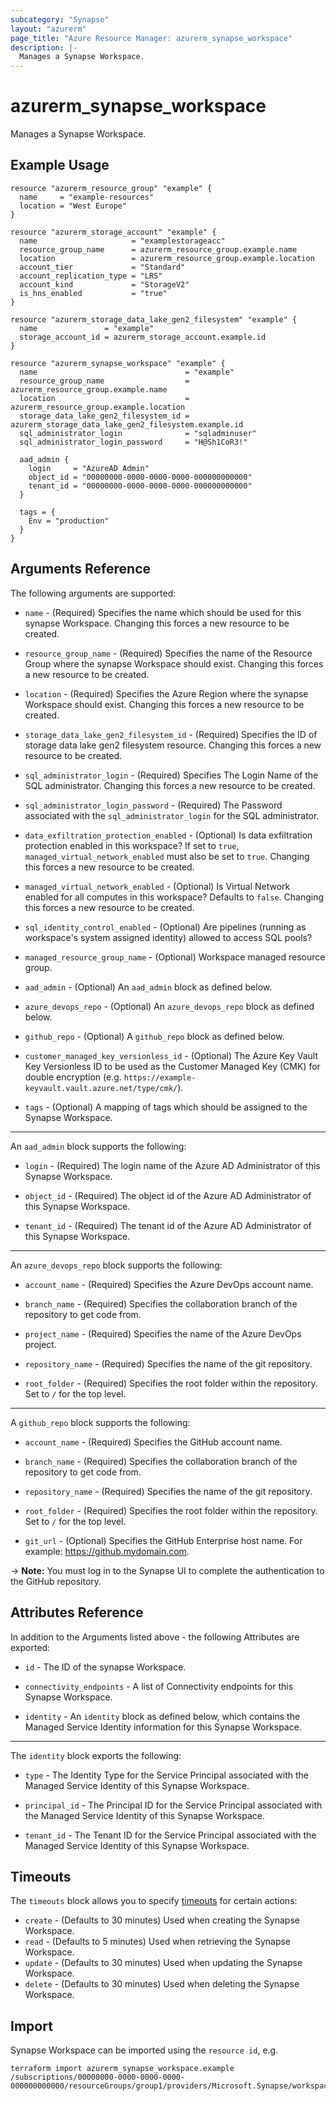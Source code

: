 ```yaml
---
subcategory: "Synapse"
layout: "azurerm"
page_title: "Azure Resource Manager: azurerm_synapse_workspace"
description: |-
  Manages a Synapse Workspace.
---
```


# azurerm_synapse_workspace

Manages a Synapse Workspace.

## Example Usage

```hcl
resource "azurerm_resource_group" "example" {
  name     = "example-resources"
  location = "West Europe"
}

resource "azurerm_storage_account" "example" {
  name                     = "examplestorageacc"
  resource_group_name      = azurerm_resource_group.example.name
  location                 = azurerm_resource_group.example.location
  account_tier             = "Standard"
  account_replication_type = "LRS"
  account_kind             = "StorageV2"
  is_hns_enabled           = "true"
}

resource "azurerm_storage_data_lake_gen2_filesystem" "example" {
  name               = "example"
  storage_account_id = azurerm_storage_account.example.id
}

resource "azurerm_synapse_workspace" "example" {
  name                                 = "example"
  resource_group_name                  = azurerm_resource_group.example.name
  location                             = azurerm_resource_group.example.location
  storage_data_lake_gen2_filesystem_id = azurerm_storage_data_lake_gen2_filesystem.example.id
  sql_administrator_login              = "sqladminuser"
  sql_administrator_login_password     = "H@Sh1CoR3!"

  aad_admin {
    login     = "AzureAD Admin"
    object_id = "00000000-0000-0000-0000-000000000000"
    tenant_id = "00000000-0000-0000-0000-000000000000"
  }

  tags = {
    Env = "production"
  }
}
```

## Arguments Reference

The following arguments are supported:

* `name` - (Required) Specifies the name which should be used for this synapse Workspace. Changing this forces a new resource to be created.

* `resource_group_name` - (Required) Specifies the name of the Resource Group where the synapse Workspace should exist. Changing this forces a new resource to be created.

* `location` - (Required) Specifies the Azure Region where the synapse Workspace should exist. Changing this forces a new resource to be created.

* `storage_data_lake_gen2_filesystem_id` - (Required) Specifies the ID of storage data lake gen2 filesystem resource. Changing this forces a new resource to be created.

* `sql_administrator_login` - (Required) Specifies The Login Name of the SQL administrator. Changing this forces a new resource to be created.

* `sql_administrator_login_password` - (Required) The Password associated with the `sql_administrator_login` for the SQL administrator.

* `data_exfiltration_protection_enabled` - (Optional) Is data exfiltration protection enabled in this workspace? If set to `true`, `managed_virtual_network_enabled` must also be set to `true`. Changing this forces a new resource to be created.

* `managed_virtual_network_enabled` - (Optional) Is Virtual Network enabled for all computes in this workspace? Defaults to `false`. Changing this forces a new resource to be created.

* `sql_identity_control_enabled` - (Optional) Are pipelines (running as workspace's system assigned identity) allowed to access SQL pools?

* `managed_resource_group_name` - (Optional) Workspace managed resource group.

* `aad_admin` - (Optional) An `aad_admin` block as defined below.

* `azure_devops_repo` - (Optional) An `azure_devops_repo` block as defined below.

* `github_repo` - (Optional) A `github_repo` block as defined below.

* `customer_managed_key_versionless_id` - (Optional) The Azure Key Vault Key Versionless ID to be used as the Customer Managed Key (CMK) for double encryption (e.g. `https://example-keyvault.vault.azure.net/type/cmk/`).

* `tags` - (Optional) A mapping of tags which should be assigned to the Synapse Workspace.

---

An `aad_admin` block supports the following:

* `login` - (Required) The login name of the Azure AD Administrator of this Synapse Workspace.

* `object_id` - (Required) The object id of the Azure AD Administrator of this Synapse Workspace.

* `tenant_id` - (Required) The tenant id of the Azure AD Administrator of this Synapse Workspace.

---

An `azure_devops_repo` block supports the following:

* `account_name` - (Required) Specifies the Azure DevOps account name.

* `branch_name` - (Required) Specifies the collaboration branch of the repository to get code from.

* `project_name` - (Required) Specifies the name of the Azure DevOps project.

* `repository_name` - (Required) Specifies the name of the git repository.

* `root_folder` - (Required) Specifies the root folder within the repository. Set to `/` for the top level.

---

A `github_repo` block supports the following:

* `account_name` - (Required) Specifies the GitHub account name.

* `branch_name` - (Required) Specifies the collaboration branch of the repository to get code from.

* `repository_name` - (Required) Specifies the name of the git repository.

* `root_folder` - (Required) Specifies the root folder within the repository. Set to `/` for the top level.

* `git_url` - (Optional) Specifies the GitHub Enterprise host name. For example: https://github.mydomain.com.

-> **Note:** You must log in to the Synapse UI to complete the authentication to the GitHub repository.

## Attributes Reference

In addition to the Arguments listed above - the following Attributes are exported:

* `id` - The ID of the synapse Workspace.

* `connectivity_endpoints` - A list of Connectivity endpoints for this Synapse Workspace.

* `identity` - An `identity` block as defined below, which contains the Managed Service Identity information for this Synapse Workspace.

---

The `identity` block exports the following:

* `type` - The Identity Type for the Service Principal associated with the Managed Service Identity of this Synapse Workspace.

* `principal_id` - The Principal ID for the Service Principal associated with the Managed Service Identity of this Synapse Workspace.

* `tenant_id` - The Tenant ID for the Service Principal associated with the Managed Service Identity of this Synapse Workspace.

## Timeouts

The `timeouts` block allows you to specify [timeouts](https://www.terraform.io/docs/configuration/resources.html#timeouts) for certain actions:

* `create` - (Defaults to 30 minutes) Used when creating the Synapse Workspace.
* `read` - (Defaults to 5 minutes) Used when retrieving the Synapse Workspace.
* `update` - (Defaults to 30 minutes) Used when updating the Synapse Workspace.
* `delete` - (Defaults to 30 minutes) Used when deleting the Synapse Workspace.

## Import

Synapse Workspace can be imported using the `resource id`, e.g.

```shell
terraform import azurerm_synapse_workspace.example /subscriptions/00000000-0000-0000-0000-000000000000/resourceGroups/group1/providers/Microsoft.Synapse/workspaces/workspace1
```

